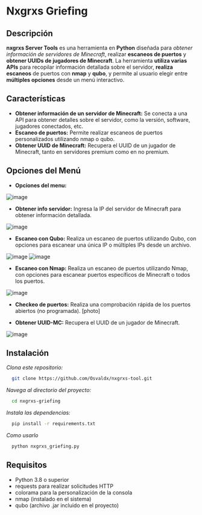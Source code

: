# Nxgrxs Griefing

## Descripción

**nxgrxs Server Tools** es una herramienta en **Python** diseñada para *obtener información de servidores de Minecraft*, realizar **escaneos de puertos** y **obtener UUIDs de jugadores de Minecraft**. La herramienta **utiliza varias APIs** para recopilar información detallada sobre el servidor, **realiza escaneos** de puertos con **nmap** y **qubo**, y permite al usuario elegir entre **múltiples opciones** desde un menú interactivo.

## Características
- **Obtener información de un servidor de Minecraft:** Se conecta a una API para obtener detalles sobre el servidor, como la versión, software, jugadores conectados, etc.
- **Escaneo de puertos:** Permite realizar escaneos de puertos personalizados utilizando nmap o qubo.
- **Obtener UUID de Minecraft:** Recupera el UUID de un jugador de Minecraft, tanto en servidores premium como en no premium.

## Opciones del Menú
- **Opciones del menu:**

![image](https://github.com/user-attachments/assets/3959620e-428c-445f-a442-0d2fc0010ccf)

- **Obtener info servidor:** Ingresa la IP del servidor de Minecraft para obtener información detallada.

![image](https://github.com/user-attachments/assets/8c866e9f-5b78-449b-b5d2-6743a7d3c4f6)

- **Escaneo con Qubo:** Realiza un escaneo de puertos utilizando Qubo, con opciones para escanear una única IP o múltiples IPs desde un archivo.

![image](https://github.com/user-attachments/assets/f9eb70de-82ca-4779-a7ea-4ec61af2e7b3)
![image](https://github.com/user-attachments/assets/481a5871-173f-476b-8384-71789dbfbaad)

- **Escaneo con Nmap:** Realiza un escaneo de puertos utilizando Nmap, con opciones para escanear puertos específicos de Minecraft o todos los puertos.

![image](https://github.com/user-attachments/assets/9c28f8f2-bdd4-4cb7-9cda-c664f14d4270)

- **Checkeo de puertos:** Realiza una comprobación rápida de los puertos abiertos (no programada).
[photo]

- **Obtener UUID-MC:** Recupera el UUID de un jugador de Minecraft.

![image](https://github.com/user-attachments/assets/0f4a8bd2-30f8-47c5-a377-13381fdd62ab)

## Instalación
*Clona este repositorio:*
```bash
  git clone https://github.com/Osvaldx/nxgrxs-tool.git
```
*Navega al directorio del proyecto:*
```bash
  cd nxgrxs-griefing
```
*Instala las dependencias:*
```bash
  pip install -r requirements.txt
```
*Como usarlo*
```bash
  python nxgrxs_griefing.py
```

## Requisitos
- Python 3.8 o superior
- requests para realizar solicitudes HTTP
- colorama para la personalización de la consola
- nmap (instalado en el sistema)
- qubo (archivo .jar incluido en el proyecto)
